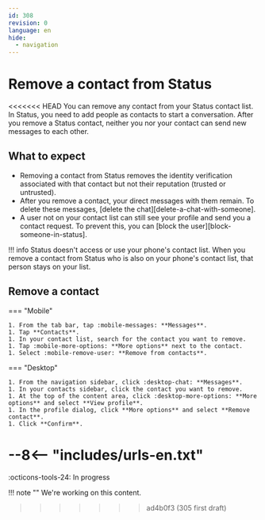 ```yaml
---
id: 308
revision: 0
language: en
hide:
  - navigation
---
```


# Remove a contact from Status

<<<<<<< HEAD
You can remove any contact from your Status contact list. In Status, you need to add people as contacts to start a conversation. After you remove a Status contact, neither you nor your contact can send new messages to each other.

## What to expect

- Removing a contact from Status removes the identity verification associated with that contact but not their reputation (trusted or untrusted).
- After you remove a contact, your direct messages with them remain. To delete these messages, [delete the chat][delete-a-chat-with-someone].
- A user not on your contact list can still see your profile and send you a contact request. To prevent this, you can [block the user][block-someone-in-status].

!!! info
    Status doesn't access or use your phone's contact list. When you remove a contact from Status who is also on your phone's contact list, that person stays on your list.

## Remove a contact

=== "Mobile"

    1. From the tab bar, tap :mobile-messages: **Messages**.
    1. Tap **Contacts**.
    1. In your contact list, search for the contact you want to remove.
    1. Tap :mobile-more-options: **More options** next to the contact.
    1. Select :mobile-remove-user: **Remove from contacts**.

=== "Desktop"

    1. From the navigation sidebar, click :desktop-chat: **Messages**.
    1. In your contacts sidebar, click the contact you want to remove.
    1. At the top of the content area, click :desktop-more-options: **More options** and select **View profile**.
    1. In the profile dialog, click **More options** and select **Remove contact**.
    1. Click **Confirm**.

--8<-- "includes/urls-en.txt"
=======
 :octicons-tools-24: In progress

!!! note ""
     We're working on this content.
>>>>>>> ad4b0f3 (305 first draft)
